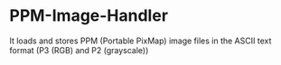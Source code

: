 # PPM-Image-Handler
It loads and stores PPM (Portable PixMap) image files in the ASCII text format (P3 (RGB) and P2 (grayscale))

